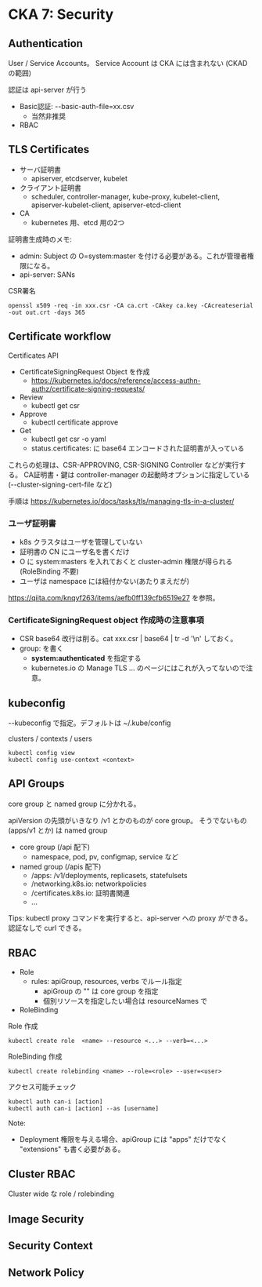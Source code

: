 # CKA 7: Security

## Authentication

User / Service Accounts。
Service Account は CKA には含まれない (CKAD の範囲)

認証は api-server が行う

* Basic認証: --basic-auth-file=xx.csv
    * 当然非推奨
* RBAC

## TLS Certificates

* サーバ証明書
    * apiserver, etcdserver, kubelet
* クライアント証明書
    * scheduler, controller-manager, kube-proxy, kubelet-client, apiserver-kubelet-client, apiserver-etcd-client
* CA
    * kubernetes 用、etcd 用の2つ

証明書生成時のメモ:
* admin: Subject の O=system:master を付ける必要がある。これが管理者権限になる。
* api-server: SANs

CSR署名

    openssl x509 -req -in xxx.csr -CA ca.crt -CAkey ca.key -CAcreateserial -out out.crt -days 365

## Certificate workflow

Certificates API

* CertificateSigningRequest Object を作成
    * https://kubernetes.io/docs/reference/access-authn-authz/certificate-signing-requests/
* Review
    * kubectl get csr
* Approve
    * kubectl certificate approve <name>
* Get
    * kubectl get csr <name> -o yaml
    * status.certificates: に base64 エンコードされた証明書が入っている

これらの処理は、CSR-APPROVING, CSR-SIGNING Controller などが実行する。
CA証明書・鍵は controller-manager の起動時オプションに指定している (--cluster-signing-cert-file など)

手順は https://kubernetes.io/docs/tasks/tls/managing-tls-in-a-cluster/

### ユーザ証明書

* k8s クラスタはユーザを管理していない
* 証明書の CN にユーザ名を書くだけ
* O に system:masters を入れておくと cluster-admin 権限が得られる (RoleBinding 不要)
* ユーザは namespace には紐付かない(あたりまえだが)

https://qiita.com/knqyf263/items/aefb0ff139cfb6519e27 を参照。

### CertificateSigningRequest object 作成時の注意事項

* CSR base64 改行は削る。cat xxx.csr | base64 | tr -d '\n' しておく。
* group: を書く
    * **system:authenticated** を指定する
    * kubernetes.io の Manage TLS ... のページにはこれが入ってないので注意。

## kubeconfig

--kubeconfig で指定。デフォルトは ~/.kube/config

clusters / contexts / users

    kubectl config view
    kubectl config use-context <context>

## API Groups

core group と named group に分かれる。

apiVersion の先頭がいきなり /v1 とかのものが core group。
そうでないもの (apps/v1 とか) は named group

* core group (/api 配下)
    * namespace, pod, pv, configmap, service など
* named group (/apis 配下)
    * /apps: /v1/deployments, replicasets, statefulsets
    * /networking.k8s.io: networkpolicies
    * /certificates.k8s.io: 証明書関連
    * ...
    
Tips: kubectl proxy コマンドを実行すると、api-server への proxy ができる。認証なしで curl できる。

## RBAC

* Role
    * rules: apiGroup, resources, verbs でルール指定
        * apiGroup の "" は core group を指定
        * 個別リソースを指定したい場合は resourceNames で
* RoleBinding

Role 作成

    kubectl create role  <name> --resource <...> --verb=<...>
    
RoleBinding 作成

    kubectl create rolebinding <name> --role=<role> --user=<user>    

アクセス可能チェック

    kubectl auth can-i [action]
    kubectl auth can-i [action] --as [username]

Note:

* Deployment 権限を与える場合、apiGroup には "apps" だけでなく "extensions" も書く必要がある。

## Cluster RBAC

Cluster wide な role / rolebinding

## Image Security

## Security Context

## Network Policy
    